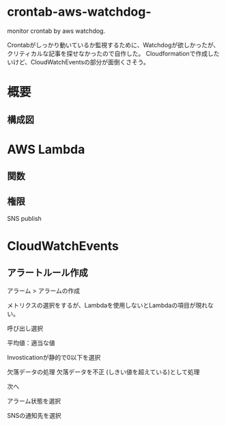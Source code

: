 # crontab-aws-watchdog-
monitor crontab by aws watchdog.

Crontabがしっかり動いているか監視するために、Watchdogが欲しかったが、クリティカルな記事を探せなかったので自作した。
Cloudformationで作成したいけど、CloudWatchEventsの部分が面倒くさそう。

# 概要

## 構成図

# AWS Lambda

## 関数

## 権限

SNS publish

# CloudWatchEvents

## アラートルール作成

アラーム > アラームの作成

メトリクスの選択をするが、Lambdaを使用しないとLambdaの項目が現れない。

呼び出し選択

平均値：適当な値

Invosticationが静的で0以下を選択

欠落データの処理
欠落データを不正 (しきい値を超えている)として処理

次へ

アラーム状態を選択

SNSの通知先を選択
